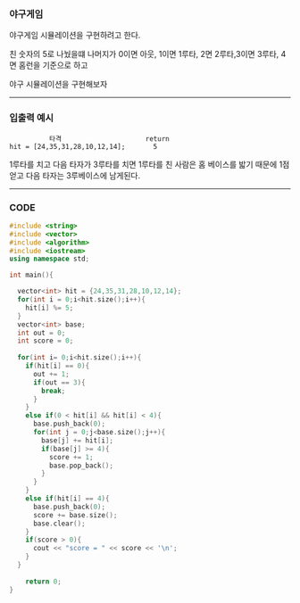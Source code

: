 ### 야구게임

야구게임 시뮬레이션을 구현하려고 한다.

친 숫자의 5로 나눴을떄 나머지가 0이면 아웃, 1이면 1루타, 2면 2루타,3이면 3루타, 4면 홈런을 기준으로 하고

야구 시뮬레이션을 구현해보자

----------------------------------------

### 입출력 예시

```
          타격                     return
hit = [24,35,31,28,10,12,14];       5
```

1루타를 치고 다음 타자가 3루타를 치면 1루타를 친 사람은 홈 베이스를 밟기 때문에 1점얻고 다음 타자는 3루베이스에 남게된다.


----------------------------------------


### CODE


```C++
#include <string>
#include <vector>
#include <algorithm>
#include <iostream>
using namespace std;

int main(){

  vector<int> hit = {24,35,31,28,10,12,14};
  for(int i = 0;i<hit.size();i++){
    hit[i] %= 5;
  }
  vector<int> base;
  int out = 0;
  int score = 0;
  
  for(int i= 0;i<hit.size();i++){
    if(hit[i] == 0){
      out += 1;
      if(out == 3){
        break;
      }
    }
    else if(0 < hit[i] && hit[i] < 4){
      base.push_back(0);
      for(int j = 0;j<base.size();j++){
        base[j] += hit[i];
        if(base[j] >= 4){
          score += 1;
          base.pop_back();
        }
      }
    }
    else if(hit[i] == 4){
      base.push_back(0);
      score += base.size();
      base.clear();
    }
    if(score > 0){
      cout << "score = " << score << '\n';
    }
  }
  
	return 0;
}
```


